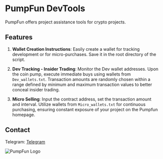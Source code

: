 # PumpFun DevTools

PumpFun offers project assistance tools for crypto projects.

## Features

1. **Wallet Creation Instructions**: Easily create a wallet for tracking development or for micro-purchases. Save it in the root directory of the script.

2. **Dev Tracking - Insider Trading**: Monitor the Dev wallet addresses. Upon the coin pump, execute immediate buys using wallets from `Dev_wallets.txt`. Transaction amounts are randomly chosen within a range defined by minimum and maximum transaction values to better conceal insider trading.

3. **Micro Selling**: Input the contract address, set the transaction amount and interval. Utilize wallets from `Micro_wallets.txt` for continuous purchasing, ensuring constant exposure of your project on the Pumpfun homepage.

## Contact

 Telegram: [Telegram](https://t.me/pornhub_sol)

![PumpFun Logo](https://github.com/qkvv5/pumpfun-devtools/assets/40782902/f7c43995-e924-4b3b-986c-4a706ada39c7)
